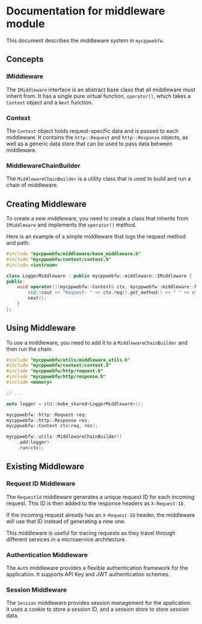 # Documentation for middleware module

This document describes the middleware system in `mycppwebfw`.

## Concepts

### IMiddleware

The `IMiddleware` interface is an abstract base class that all middleware must inherit from. It has a single pure virtual function, `operator()`, which takes a `Context` object and a `Next` function.

### Context

The `Context` object holds request-specific data and is passed to each middleware. It contains the `http::Request` and `http::Response` objects, as well as a generic data store that can be used to pass data between middleware.

### MiddlewareChainBuilder

The `MiddlewareChainBuilder` is a utility class that is used to build and run a chain of middleware.

## Creating Middleware

To create a new middleware, you need to create a class that inherits from `IMiddleware` and implements the `operator()` method.

Here is an example of a simple middleware that logs the request method and path:

```cpp
#include "mycppwebfw/middleware/base_middleware.h"
#include "mycppwebfw/context/context.h"
#include <iostream>

class LoggerMiddleware : public mycppwebfw::middleware::IMiddleware {
public:
    void operator()(mycppwebfw::Context& ctx, mycppwebfw::middleware::Next next) override {
        std::cout << "Request: " << ctx.req().get_method() << " " << ctx.req().get_path() << std::endl;
        next();
    }
};
```

## Using Middleware

To use a middleware, you need to add it to a `MiddlewareChainBuilder` and then run the chain.

```cpp
#include "mycppwebfw/utils/middleware_utils.h"
#include "mycppwebfw/context/context.h"
#include "mycppwebfw/http/request.h"
#include "mycppwebfw/http/response.h"
#include <memory>

// ...

auto logger = std::make_shared<LoggerMiddleware>();

mycppwebfw::http::Request req;
mycppwebfw::http::Response res;
mycppwebfw::Context ctx(req, res);

mycppwebfw::utils::MiddlewareChainBuilder()
    .add(logger)
    .run(ctx);
```

## Existing Middleware

### Request ID Middleware

The `RequestId` middleware generates a unique request ID for each incoming request. This ID is then added to the response headers as `X-Request-ID`.

If the incoming request already has an `X-Request-ID` header, the middleware will use that ID instead of generating a new one.

This middleware is useful for tracing requests as they travel through different services in a microservice architecture.

### Authentication Middleware

The `Auth` middleware provides a flexible authentication framework for the application. It supports API Key and JWT authentication schemes.

### Session Middleware

The `Session` middleware provides session management for the application. It uses a cookie to store a session ID, and a session store to store session data.
